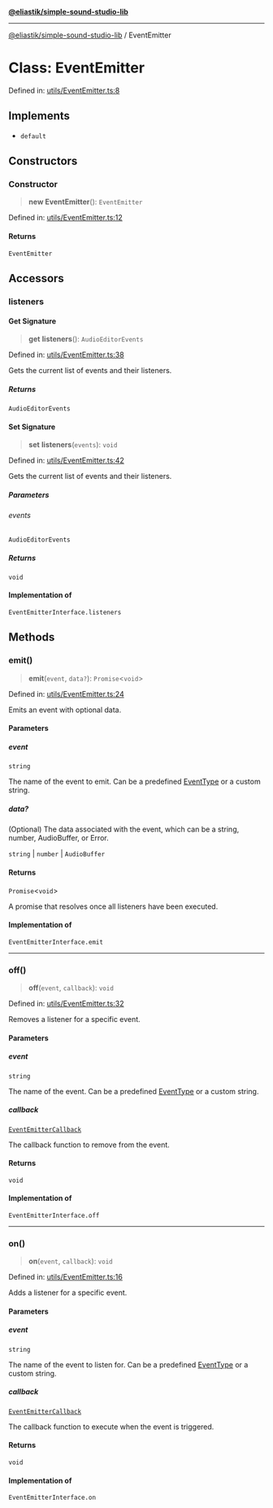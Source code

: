 [**@eliastik/simple-sound-studio-lib**](../README.md)

***

[@eliastik/simple-sound-studio-lib](../README.md) / EventEmitter

# Class: EventEmitter

Defined in: [utils/EventEmitter.ts:8](https://github.com/Eliastik/simple-sound-studio-lib/blob/ed5af082cb367d081813596dd50d04cea5746b12/lib/utils/EventEmitter.ts#L8)

## Implements

- `default`

## Constructors

### Constructor

> **new EventEmitter**(): `EventEmitter`

Defined in: [utils/EventEmitter.ts:12](https://github.com/Eliastik/simple-sound-studio-lib/blob/ed5af082cb367d081813596dd50d04cea5746b12/lib/utils/EventEmitter.ts#L12)

#### Returns

`EventEmitter`

## Accessors

### listeners

#### Get Signature

> **get** **listeners**(): `AudioEditorEvents`

Defined in: [utils/EventEmitter.ts:38](https://github.com/Eliastik/simple-sound-studio-lib/blob/ed5af082cb367d081813596dd50d04cea5746b12/lib/utils/EventEmitter.ts#L38)

Gets the current list of events and their listeners.

##### Returns

`AudioEditorEvents`

#### Set Signature

> **set** **listeners**(`events`): `void`

Defined in: [utils/EventEmitter.ts:42](https://github.com/Eliastik/simple-sound-studio-lib/blob/ed5af082cb367d081813596dd50d04cea5746b12/lib/utils/EventEmitter.ts#L42)

Gets the current list of events and their listeners.

##### Parameters

###### events

`AudioEditorEvents`

##### Returns

`void`

#### Implementation of

`EventEmitterInterface.listeners`

## Methods

### emit()

> **emit**(`event`, `data?`): `Promise`\<`void`\>

Defined in: [utils/EventEmitter.ts:24](https://github.com/Eliastik/simple-sound-studio-lib/blob/ed5af082cb367d081813596dd50d04cea5746b12/lib/utils/EventEmitter.ts#L24)

Emits an event with optional data.

#### Parameters

##### event

`string`

The name of the event to emit.
Can be a predefined [EventType](../enumerations/EventType.md) or a custom string.

##### data?

(Optional) The data associated with the event,
which can be a string, number, AudioBuffer, or Error.

`string` | `number` | `AudioBuffer`

#### Returns

`Promise`\<`void`\>

A promise that resolves once all listeners have been executed.

#### Implementation of

`EventEmitterInterface.emit`

***

### off()

> **off**(`event`, `callback`): `void`

Defined in: [utils/EventEmitter.ts:32](https://github.com/Eliastik/simple-sound-studio-lib/blob/ed5af082cb367d081813596dd50d04cea5746b12/lib/utils/EventEmitter.ts#L32)

Removes a listener for a specific event.

#### Parameters

##### event

`string`

The name of the event.
Can be a predefined [EventType](../enumerations/EventType.md) or a custom string.

##### callback

[`EventEmitterCallback`](../type-aliases/EventEmitterCallback.md)

The callback function to remove from the event.

#### Returns

`void`

#### Implementation of

`EventEmitterInterface.off`

***

### on()

> **on**(`event`, `callback`): `void`

Defined in: [utils/EventEmitter.ts:16](https://github.com/Eliastik/simple-sound-studio-lib/blob/ed5af082cb367d081813596dd50d04cea5746b12/lib/utils/EventEmitter.ts#L16)

Adds a listener for a specific event.

#### Parameters

##### event

`string`

The name of the event to listen for.
Can be a predefined [EventType](../enumerations/EventType.md) or a custom string.

##### callback

[`EventEmitterCallback`](../type-aliases/EventEmitterCallback.md)

The callback function to execute when the event is triggered.

#### Returns

`void`

#### Implementation of

`EventEmitterInterface.on`
